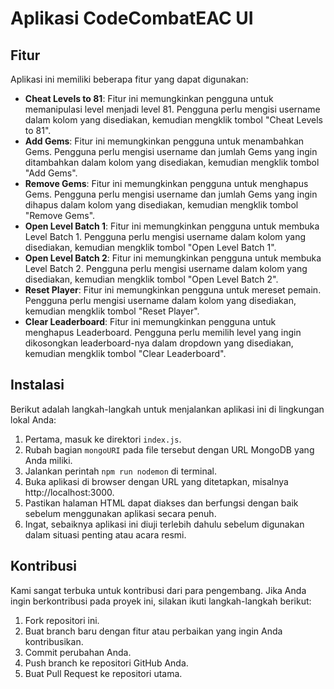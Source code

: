 # Aplikasi CodeCombatEAC UI

## Fitur

Aplikasi ini memiliki beberapa fitur yang dapat digunakan:

- **Cheat Levels to 81**: Fitur ini memungkinkan pengguna untuk memanipulasi level menjadi level 81. Pengguna perlu mengisi username dalam kolom yang disediakan, kemudian mengklik tombol "Cheat Levels to 81".
- **Add Gems**: Fitur ini memungkinkan pengguna untuk menambahkan Gems. Pengguna perlu mengisi username dan jumlah Gems yang ingin ditambahkan dalam kolom yang disediakan, kemudian mengklik tombol "Add Gems".
- **Remove Gems**: Fitur ini memungkinkan pengguna untuk menghapus Gems. Pengguna perlu mengisi username dan jumlah Gems yang ingin dihapus dalam kolom yang disediakan, kemudian mengklik tombol "Remove Gems".
- **Open Level Batch 1**: Fitur ini memungkinkan pengguna untuk membuka Level Batch 1. Pengguna perlu mengisi username dalam kolom yang disediakan, kemudian mengklik tombol "Open Level Batch 1".
- **Open Level Batch 2**: Fitur ini memungkinkan pengguna untuk membuka Level Batch 2. Pengguna perlu mengisi username dalam kolom yang disediakan, kemudian mengklik tombol "Open Level Batch 2".
- **Reset Player**: Fitur ini memungkinkan pengguna untuk mereset pemain. Pengguna perlu mengisi username dalam kolom yang disediakan, kemudian mengklik tombol "Reset Player".
- **Clear Leaderboard**: Fitur ini memungkinkan pengguna untuk menghapus Leaderboard. Pengguna perlu memilih level yang ingin dikosongkan leaderboard-nya dalam dropdown yang disediakan, kemudian mengklik tombol "Clear Leaderboard".


## Instalasi

Berikut adalah langkah-langkah untuk menjalankan aplikasi ini di lingkungan lokal Anda:

1. Pertama, masuk ke direktori `index.js`.
2. Rubah bagian `mongoURI` pada file tersebut dengan URL MongoDB yang Anda miliki.
3. Jalankan perintah `npm run nodemon` di terminal.
4. Buka aplikasi di browser dengan URL yang ditetapkan, misalnya http://localhost:3000.
5. Pastikan halaman HTML dapat diakses dan berfungsi dengan baik sebelum menggunakan aplikasi secara penuh.
6. Ingat, sebaiknya aplikasi ini diuji terlebih dahulu sebelum digunakan dalam situasi penting atau acara resmi.

## Kontribusi

Kami sangat terbuka untuk kontribusi dari para pengembang. Jika Anda ingin berkontribusi pada proyek ini, silakan ikuti langkah-langkah berikut:

1. Fork repositori ini.
2. Buat branch baru dengan fitur atau perbaikan yang ingin Anda kontribusikan.
3. Commit perubahan Anda.
4. Push branch ke repositori GitHub Anda.
5. Buat Pull Request ke repositori utama.

